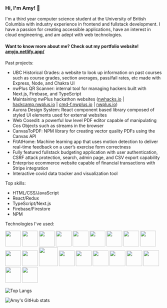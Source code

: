 ### Hi, I'm Amy! 👋


I'm a third year computer science student at the University of British Columbia with industry experience in frontend and fullstack development. I have a passion for creating accessible applications, have an interest in cloud engineering, and am adept with web technologies.

#### Want to know more about me? Check out my portfolio website! [amyjo.netlify.app/](https://amyjo.netlify.app/)

Past projects:
- UBC Historical Grades: a website to look up information on past courses such as course grades, section averages, pass/fail rates, etc made with Express, Node, and Chakra UI
- nwPlus QR Scanner: internal tool for managing hackers built with Next.js, Firebase, and TypeScript
- Maintaining nwPlus hackathon websites ([nwhacks.io](https://www.nwhacks.io/) | [hackcamp.nwplus.io](https://hackcamp.nwplus.io/) | [cmd-f.nwplus.io](https://cmd-f.nwplus.io/) | [nwplus.io](https://nwplus.io/))
- Aurora Design System: React component based library composed of styled UI elements used for external websites
- Web Cosedit: a powerful low level PDF editor capable of manipulating Cos Objects such as streams in the browser 
- CanvasToPDF: NPM library for creating vector quality PDFs using the Canvas API
- FitAtHome: Machine learning app that uses motion detection to deliver real-time feedback on a user’s exercise form correctness 
- Fully featured fullstack budgeting application with user authentication, CSRF attack protection, search, admin page, and CSV export capability
- Enterprise ecommerce website capable of financial transactions with Stripe integration
- Interactive covid data tracker and visualization tool 

Top skills:
- HTML/CSS/JavaScript
- React/Redux
- TypeScript/Next.js
- Firebase/Firestore
- NPM

Technologies I've used:

<img src="https://user-images.githubusercontent.com/70789275/185347027-f42c1453-2517-4f61-a867-094fad573bd5.svg" width="50" /> <img src="https://user-images.githubusercontent.com/70789275/185347610-284e028c-0273-4551-9b30-b9530ec92b81.svg" width="50" />
<img src="https://user-images.githubusercontent.com/70789275/185347637-b2aece02-240a-4848-a672-b0540831f956.svg" width="50" /> 
<img src="https://user-images.githubusercontent.com/70789275/185350223-ed2bd56f-ea8d-419a-80be-11037da3980a.svg" width="50" />
<img src="https://user-images.githubusercontent.com/70789275/185347888-727e22d2-552e-448c-9378-0c7310009a6e.svg" width="50"/>
<img src="https://user-images.githubusercontent.com/70789275/205003160-dec437a7-36fb-4b1d-84ec-b5e86151185d.svg" height="50" />
<img src="https://user-images.githubusercontent.com/70789275/185347911-32903441-82b0-425f-b67e-9510d433856e.svg" width="50" />
<img src="https://user-images.githubusercontent.com/70789275/185347924-43acf734-0e4d-4eeb-80d4-b71975f97b90.svg" width="50" />
<img src="https://user-images.githubusercontent.com/70789275/185347933-0308f0e0-586d-4e8e-8b4a-e022336d36e7.svg" width="50" />
<img src="https://user-images.githubusercontent.com/70789275/185351322-1cac2de9-d91a-4731-8ab7-5b99f86b3795.svg" width="50" />
<img src="https://user-images.githubusercontent.com/70789275/185347962-a684d06a-259c-4af8-bf18-ceab3ac83910.svg" width="50" />
<img src="https://user-images.githubusercontent.com/70789275/189258010-a1fe8d7e-7ab7-4bdd-bde5-6aba7071d059.svg" width="60" />
<img src="https://user-images.githubusercontent.com/70789275/185347978-e55a4557-e662-4fe7-b5ac-aee87ce58530.svg" width="50" />
<img src="https://user-images.githubusercontent.com/70789275/185347991-2dac009b-6418-4945-be8d-b99da6164ca8.svg" width="50" />
<img src="https://user-images.githubusercontent.com/70789275/185348006-c1eb03ff-b4b7-4c11-b36f-89dfa55c97d7.svg" width="50" />
<img src="https://user-images.githubusercontent.com/70789275/185348022-ff0db463-a223-45ae-b7e9-f19c890973c5.svg" width="50" />
<img src="https://user-images.githubusercontent.com/70789275/185348040-d41797d7-799a-4a45-80d4-be1a612a0483.svg" width="50" />
<img src="https://user-images.githubusercontent.com/70789275/185348052-6410f766-a516-48c4-8a35-0e5e2d44c484.svg" width="50" />
<img src="https://user-images.githubusercontent.com/70789275/185348074-8bca215b-126d-4bbd-b950-c2c463aa7e54.svg" width="50" />
<img src="https://user-images.githubusercontent.com/70789275/228798874-fdd136b5-9d83-4f18-b629-c4c55ce1a6d3.png" height="50" />



![Top Langs](https://github-readme-stats-sigma-five.vercel.app/api/top-langs/?username=ajo01&hide=html&theme=dracula)

![Amy's GitHub stats](https://github-readme-stats-sigma-five.vercel.app/api?username=ajo01&show_icons=true&theme=dracula)
